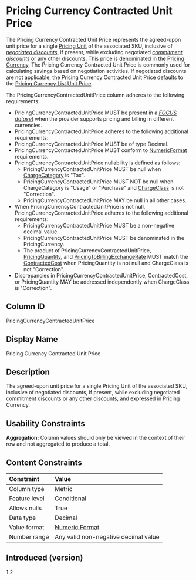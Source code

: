 # Pricing Currency Contracted Unit Price

The Pricing Currency Contracted Unit Price represents the agreed-upon unit price for a single [Pricing Unit](#pricingunit) of the associated SKU, inclusive of [*negotiated discounts*](#glossary:negotiated-discount), if present, while excluding negotiated [*commitment discounts*](#glossary:commitment-discount) or any other discounts. This price is denominated in the [Pricing Currency](#pricingcurrency). The Pricing Currency Contracted Unit Price is commonly used for calculating savings based on negotiation activities. If negotiated discounts are not applicable, the Pricing Currency Contracted Unit Price defaults to the [Pricing Currency List Unit Price](#pricingcurrencylistunitprice).

The PricingCurrencyContractedUnitPrice column adheres to the following requirements:

* PricingCurrencyContractedUnitPrice MUST be present in a [*FOCUS dataset*](#glossary:FOCUS-dataset) when the provider supports pricing and billing in different currencies.
* PricingCurrencyContractedUnitPrice adheres to the following additional requirements:
* PricingCurrencyContractedUnitPrice MUST be of type Decimal.
* PricingCurrencyContractedUnitPrice MUST conform to [NumericFormat](#numericformat) requirements.
* PricingCurrencyContractedUnitPrice nullability is defined as follows:
  * PricingCurrencyContractedUnitPrice MUST be null when [ChargeCategory](#chargecategory) is "Tax".
  * PricingCurrencyContractedUnitPrice MUST NOT be null when ChargeCategory is "Usage" or "Purchase" and [ChargeClass](#chargeclass) is not "Correction".
  * PricingCurrencyContractedUnitPrice MAY be null in all other cases.
* When PricingCurrencyContractedUnitPrice is not null, PricingCurrencyContractedUnitPrice adheres to the following additional requirements:
  * PricingCurrencyContractedUnitPrice MUST be a non-negative decimal value.
  * PricingCurrencyContractedUnitPrice MUST be denominated in the PricingCurrency.
  * The product of PricingCurrencyContractedUnitPrice, [PricingQuantity](#pricingquantity), and [PricingToBillingExchangeRate](#pricingtobillingexchangerate) MUST match the [ContractedCost](#contractedcost) when PricingQuantity is not null and ChargeClass is not "Correction".
* Discrepancies in PricingCurrencyContractedUnitPrice, ContractedCost, or PricingQuantity MAY be addressed independently when ChargeClass is "Correction".

## Column ID

PricingCurrencyContractedUnitPrice

## Display Name

Pricing Currency Contracted Unit Price

## Description

The agreed-upon unit price for a single Pricing Unit of the associated SKU, inclusive of negotiated discounts, if present, while excluding negotiated commitment discounts or any other discounts, and expressed in Pricing Currency.

## Usability Constraints

**Aggregation:** Column values should only be viewed in the context of their row and not aggregated to produce a total.

## Content Constraints

| Constraint      | Value                                |
|:----------------|:-------------------------------------|
| Column type     | Metric                               |
| Feature level   | Conditional                          |
| Allows nulls    | True                                 |
| Data type       | Decimal                              |
| Value format    | [Numeric Format](#numericformat)     |
| Number range    | Any valid non-negative decimal value |

## Introduced (version)

1.2
